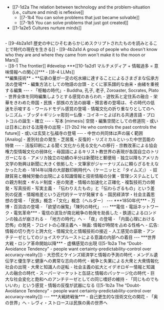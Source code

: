 - [[7-1d2a The relation between technology and the problem-situation (i.e., culture and mind) is reflexive]]
  - [[7-1b4 You can solve problems that just became solvable]]
  - [[7-1b5 You can solve problems that just got created]]
- [[1-1a2e5 Cultures nurture minds]]
<br>
- [[9-4b2a1d1 歴史の中にひそむあらかじめスクリプトされたものを読みとることで時代の現在を生きる]]
  - [[9-4b2a1d A group of people who doesn't know who they are and where they came from won't make it to the moon or Mars]]
<br>
- [[8-1 The frontier]] #develop
	***[[10-1a2d1 マルチメディア + 情報過多 = 意味情報への関心]]***
    - [[8-4 LLMs]]
<br>
**編集技術**
- **伝承の量が一定の吃水線に達することによるさまざまな伝承方法の登場**
  - 編集方法としての物語の台頭
    - とくに家系譜的な由来・由緒を重視する編集
---
- 「枢軸の時代」- Buddha, 孔子, 老子, Zoroaster, Socrates, Plato
  - 世界全体を同時編集しようとする感覚のあらわれ
    - 遊牧系と定住系の融合
    - 栄華をきわめた帝国・民族・部族の方法の崩壊
      - 預言者の登場は、その時代の低迷を示唆する
    - ワールドモデル感覚の登場
  - 情報文化の折り重なりとしてのヘレニズム
    - ブッダ＋ギリシャ彫刻＝仏像
    - コイネーとよばれる共通言語・プロトコルの誕生・確立
---
- 写本 [mimesis] 空間・編集空間としての修道院
  - 或いは日本における法隆寺の出現
    - [[1-2b2 He who controls the past controls the future]]
  - 或いは玄奘と弘福寺の登場
---
- 中世の共同体は声の届く範囲 [Analog]
  - 差別社会の発生
  - 芝居風・反復的・リズミカルといった中世芸能の特徴
---
- 活版印刷による聞く文化から見る文化への移行
  - 宗教改革による協会権力型情報文化の弱体化
    - 母国語によるキリスト教世界の表現が各国自立のトリガーになる
  - アメリカ独立の功績の半分は新聞社と郵便局
    - 独立以降もアメリカ文学の勃興は新聞に大きく依拠した
      - 文筆家がジャーナリズムに頼らざるをえなかったため
  - 1814年以降の大部数印刷時代へ（ケーニッヒと『タイムズ』）
- 奴隷貿易と機械労働の出現による知識情報と技術情報の分業
  - 管理システムとしての親方制度・ギルド制度・座の発達
- 情報の加速化と正確化
  - 複製技術力の開発・写真技術・写実主義
    - 「伝わりえたもの」と「伝わらざるもの」という差別の促進
      - 情報格差という近代的テーマが発展する
				- 国民経済学・社会主義思想の登場
				- 「民族」概念・「文化」概念（ヘルダー）
---
***1850年代***
- 万博・百貨店の登場
  - 「欲望の展覧」「陳列の時代」
---
***電信・電話ネットワーク・電気革命***
- 電信の波及が南北戦争の勃発を助長した
- 鉄道によるロンドンの独占が崩される
  - 「地方の時代」へ
- 「夜」の登場
  - 「内面心理における恐怖」の発見
    - フロイトの心理主義へ
- 映画: 情報が時間を占める性格へ
- 広告: 情報の切り売りと誇大化
- 情報文化と情報技術の接近
  - 人工感覚の謳歌
    - アンチテーゼとしてのジョイスやプルーストによる意識の内部への着目
---
***世界大戦・ロシア革命開始以降***
- 虚構感覚の出現 ([[5-1b2a The “Doubt-Avoidance Tendency” - people want certainty-predictability-control over accuracy-reality]])
  - 大恐慌とケインズ経済学と情報の予測の時代
  - メンデル遺伝学と優生学と健康への異常な志向の時代
  - 戦争と失業による大衆と大衆情報化社会の出現
    - 大衆と知識人の逆転
      - 社会主義の拡大とイデオロギー情報と知識人の融合の時代
  - スーパーマーケットと缶詰と情報のパッケージ化の時代
    - 巨大な社会変化と飽和へのアンチテーゼとしての同じ嗜好の維持
      - 「同じものでもいいわ」という感覚
				- 情報の反復が武器になる ([[5-1b2a The “Doubt-Avoidance Tendency” - people want certainty-predictability-control over accuracy-reality]])
---
***大戦終戦後***
- 自己更生的な技術文化の開花
  - 「奥の世界」へ
    - レヴィ・ストロースは民族の奥の世界へ